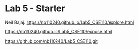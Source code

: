 # Lab 5 - Starter
Neil Bajaj.
https://nb110240.github.io/Lab5_CSE110/explore.html 

https://nb110240.github.io/Lab5_CSE110/expose.html
 
https://github.com/nb110240/Lab5_CSE110.git

